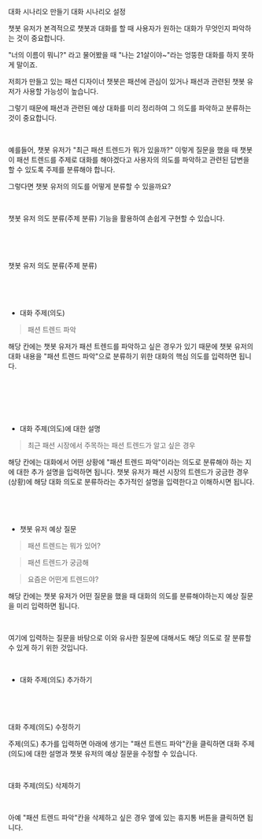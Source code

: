 대화 시나리오 만들기
대화 시나리오 설정
‍

챗봇 유저가 본격적으로 챗봇과 대화를 할 때 사용자가 원하는 대화가 무엇인지 파악하는 것이 중요합니다.

"너의 이름이 뭐니?" 라고 물어봤을 때 "나는 21살이야~"라는 엉뚱한 대화를 하지 못하게 말이죠.

저희가 만들고 있는 패션 디자이너 챗봇은 패션에 관심이 있거나 패션과 관련된 챗봇 유저가 사용할 가능성이 높습니다.

그렇기 때문에 패션과 관련된 예상 대화를 미리 정리하여 그 의도를 파악하고 분류하는 것이 중요합니다.

‍

예를들어, 챗봇 유저가 "최근 패션 트렌드가 뭐가 있을까?" 이렇게 질문을 했을 때 챗봇이 패션 트렌드를 주제로 대화를 해야겠다고 사용자의 의도를 파악하고 관련된 답변을 할 수 있도록 주제를 분류해야 합니다.

그렇다면 챗봇 유저의 의도를 어떻게 분류할 수 있을까요?

‍

챗봇 유저 의도 분류(주제 분류) 기능을 활용하여 손쉽게 구현할 수 있습니다.

‍

‍

챗봇 유저 의도 분류(주제 분류)
‍


‍


‍

- 대화 주제(의도)

> 패션 트렌드 파악

해당 칸에는 챗봇 유저가 패션 트렌드를 파악하고 싶은 경우가 있기 때문에 챗봇 유저의 대화 내용을 "패션 트렌드 파악"으로 분류하기 위한 대화의 핵심 의도를 입력하면 됩니다.

‍

‍

‍

- 대화 주제(의도)에 대한 설명

> 최근 패션 시장에서 주목하는 패션 트렌드가 알고 싶은 경우

해당 칸에는 대화에서 어떤 상황에 "패션 트렌드 파악"이라는 의도로 분류해야 하는 지에 대한 추가 설명을 입력하면 됩니다. 챗봇 유저가 패션 시장의 트렌드가 궁금한 경우(상황)에 해당 대화 의도로 분류하라는 추가적인 설명을 입력한다고 이해하시면 됩니다.

‍

‍

- 챗봇 유저 예상 질문



> 패션 트렌드는 뭐가 있어?

> 패션 트렌드가 궁금해

> 요즘은 어떤게 트렌드야?

해당 칸에는 챗봇 유저가 어떤 질문을 했을 때 대화의 의도를 분류해야하는지 예상 질문을 미리 입력하면 됩니다.

‍

여기에 입력하는 질문을 바탕으로 이와 유사한 질문에 대해서도 해당 의도로 잘 분류할 수 있게 하기 위한 것입니다.

‍

- 대화 주제(의도) 추가하기


‍

‍

대화 주제(의도) 수정하기


주제(의도) 추가를 입력하면 아래에 생기는 "패션 트렌드 파악"칸을 클릭하면 대화 주제(의도)에 대한 설명과 챗봇 유저의 예상 질문을 수정할 수 있습니다.

‍

대화 주제(의도) 삭제하기
‍

‍

아예 "패션 트렌드 파악"칸을 삭제하고 싶은 경우 옆에 있는 휴지통 버튼을 클릭하면 됩니다.

‍
